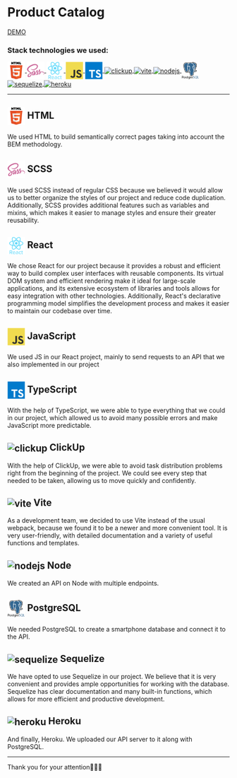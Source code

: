 # Product Catalog

[DEMO](https://fe-oct22-movva.github.io/product_catalog_client/)

### Stack technologies we used:

<p align="left">
  <a href="https://www.w3.org/html/" target="_blank" rel="noreferrer">
    <img src="https://raw.githubusercontent.com/devicons/devicon/master/icons/html5/html5-original-wordmark.svg" align="center" alt="html5" width="40" height="40"/>
  </a>
  
  <a href="https://sass-lang.com" target="_blank" rel="noreferrer">
    <img src="https://raw.githubusercontent.com/devicons/devicon/master/icons/sass/sass-original.svg" align="center" alt="sass" width="40" height="40"/>
  </a>
  
  <a href="https://reactjs.org/" target="_blank" rel="noreferrer"> 
    <img src="https://raw.githubusercontent.com/devicons/devicon/master/icons/react/react-original-wordmark.svg" align="center" alt="react" width="40" height="40"/> 
  </a>
  
  <a href="https://developer.mozilla.org/en-US/docs/Web/JavaScript" target="_blank" rel="noreferrer"> 
    <img src="https://raw.githubusercontent.com/devicons/devicon/master/icons/javascript/javascript-original.svg" align="center" alt="javascript" width="40" height="40"/> 
  </a> 
  
  <a href="https://www.typescriptlang.org/" target="_blank" rel="noreferrer"> 
    <img src="https://raw.githubusercontent.com/devicons/devicon/master/icons/typescript/typescript-original.svg" align="center" alt="typescript" width="40" height="40"/>
  </a>
  
  <a href="https://app.clickup.com/" target="_blank" rel="noreferrer">
    <img src="https://seeklogo.com/images/C/clickup-symbol-logo-BB24230BBB-seeklogo.com.png" alt="clickup" align="center" width="35" height="40"/>
  </a>
  
  <a href="https://vitejs.dev/" target="_blank" rel="noreferrer"> 
    <img  src="https://camo.githubusercontent.com/61e102d7c605ff91efedb9d7e47c1c4a07cef59d3e1da202fd74f4772122ca4e/68747470733a2f2f766974656a732e6465762f6c6f676f2e737667" alt="vite" align="center" width="40" height="40"/>
  </a>
  
  <a href="https://nodejs.org" target="_blank" rel="noreferrer">
    <img src="https://cdn.jsdelivr.net/gh/devicons/devicon/icons/nodejs/nodejs-original.svg" align="center" alt="nodejs" width="40" height="40"/>
  </a> 
 
  <a href="https://www.postgresql.org" target="_blank" rel="noreferrer"> 
    <img src="https://raw.githubusercontent.com/devicons/devicon/master/icons/postgresql/postgresql-original-wordmark.svg" align="center" alt="postgresql" width="40" height="40"/> 
  </a>
 
 <a href="https://sequelize.org/" target="_blank" rel="noreferrer">
    <img src="https://cdn.iconscout.com/icon/free/png-512/sequelize-2-1175003.png?f=avif&w=256" alt="sequelize" align="center" alt="nodejs" width="40" height="40"/>
 </a>
 
 <a href="https://dashboard.heroku.com/" target="_blank" rel="noreferrer">
    <img src="https://cdn.iconscout.com/icon/free/png-512/heroku-9-1175212.png?f=avif&w=256" alt="heroku" align="center" alt="heroku" width="40" height="40"/>
 </a> 
</p>

---

<h2>
<img src="https://raw.githubusercontent.com/devicons/devicon/master/icons/html5/html5-original-wordmark.svg" align="center" alt="html5" width="40" height="40"/>
  HTML
</h2>

<p>
  We used HTML to build semantically correct pages taking into account the BEM methodology.
</p>

<h2>
  <img src="https://raw.githubusercontent.com/devicons/devicon/master/icons/sass/sass-original.svg" align="center" alt="sass" width="40" height="40"/>
  SCSS
</h2>

<p>
  We used SCSS instead of regular CSS because we believed it would allow us to better organize the styles of our project and reduce code duplication. 
  Additionally, SCSS provides additional features such as variables and mixins, which makes it easier to manage styles and ensure their greater reusability.
</p>

<h2>
  <img src="https://raw.githubusercontent.com/devicons/devicon/master/icons/react/react-original-wordmark.svg" align="center" alt="react" width="40" height="40"/> 
  React
</h2>

<p>
  We chose React for our project because it provides a robust and efficient way to build complex user interfaces with reusable components. 
  Its virtual DOM system and efficient rendering make it ideal for large-scale applications, 
  and its extensive ecosystem of libraries and tools allows for easy integration with other technologies. 
  Additionally, React's declarative programming model simplifies the development process and makes it easier to maintain our codebase over time.
</p>

<h2>
  <img src="https://raw.githubusercontent.com/devicons/devicon/master/icons/javascript/javascript-original.svg" align="center" alt="javascript" width="40" height="40"/> 
  JavaScript
</h2>

<p>
  We used JS in our React project, mainly to send requests to an API that we also implemented in our project
</p>

<h2>
  <img src="https://raw.githubusercontent.com/devicons/devicon/master/icons/typescript/typescript-original.svg" align="center" alt="typescript" width="40" height="40"/>
  TypeScript
</h2>

<p>
  With the help of TypeScript, we were able to type everything that we could in our project, 
  which allowed us to avoid many possible errors and make JavaScript more predictable.
</p>

<h2>
   <img src="https://seeklogo.com/images/C/clickup-symbol-logo-BB24230BBB-seeklogo.com.png" alt="clickup" align="center" width="35" height="40"/>
  ClickUp
</h2>

<p>
  With the help of ClickUp, we were able to avoid task distribution problems right from the beginning of the project. 
  We could see every step that needed to be taken, allowing us to move quickly and confidently.
</p>

<h2>
   <img  src="https://camo.githubusercontent.com/61e102d7c605ff91efedb9d7e47c1c4a07cef59d3e1da202fd74f4772122ca4e/68747470733a2f2f766974656a732e6465762f6c6f676f2e737667" alt="vite" align="center" width="40" height="40"/>
  Vite
</h2>

<p>
  As a development team, we decided to use Vite instead of the usual webpack, because we found it to be a newer and more convenient tool. It is very user-friendly,       with detailed documentation and a variety of useful functions and templates.
</p>

<h2>
   <img src="https://cdn.jsdelivr.net/gh/devicons/devicon/icons/nodejs/nodejs-original.svg" align="center" alt="nodejs" width="40" height="40"/>
  Node
</h2>

<p>
  We created an API on Node with multiple endpoints.
</p>

<h2>
   <img src="https://raw.githubusercontent.com/devicons/devicon/master/icons/postgresql/postgresql-original-wordmark.svg" align="center" alt="postgresql" width="40" height="40"/> 
  PostgreSQL
</h2>

<p>
  We needed PostgreSQL to create a smartphone database and connect it to the API.
</p>

<h2>
   <img src="https://cdn.iconscout.com/icon/free/png-512/sequelize-2-1175003.png?f=avif&w=256" alt="sequelize" align="center" alt="nodejs" width="40" height="40"/> 
  Sequelize
</h2>

<p>
  We have opted to use Sequelize in our project. We believe that it is very convenient and provides ample opportunities for working with the database. 
  Sequelize has clear documentation and many built-in functions, which allows for more efficient and productive development.
</p>

<h2>
   <img src="https://cdn.iconscout.com/icon/free/png-512/heroku-9-1175212.png?f=avif&w=256" alt="heroku" align="center" alt="heroku" width="40" height="40"/>
  Heroku
</h2>

<p>
  And finally, Heroku. We uploaded our API server to it along with PostgreSQL.
</p>

---

Thank you for your attention🥰🥰🥰
